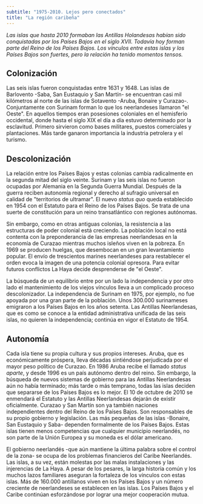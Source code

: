```yaml
---
subtitle: "1975-2010. Lejos pero conectados"
title: "La región caribeña"
---
```


_Las islas que hasta 2010 formaban las Antillas Holandesas habían sido
conquistadas por los Países Bajos en el siglo XVII. Todavía hoy forman
parte del Reino de los Países Bajos. Los vínculos entre estas islas y
los Países Bajos son fuertes, pero la relación ha tenido momentos
tensos._

## Colonización

Las seis islas fueron conquistadas entre 1631 y 1648. Las islas de
Barlovento -Saba, San Eustaquio y San Martín- se encuentran casi mil
kilómetros al norte de las islas de Sotavento -Aruba, Bonaire y
Curazao-. Conjuntamente con Surinam forman lo que los neerlandeses
llamaron \"el Oeste\". En aquellos tiempos eran posesiones coloniales en
el hemisferio occidental, donde hasta el siglo XIX el día a día estuvo
determinado por la esclavitud. Primero sirvieron como bases militares,
puestos comerciales y plantaciones. Más tarde ganaron importancia la
industria petrolera y el turismo.

## Descolonización

La relación entre los Países Bajos y estas colonias cambia radicalmente
en la segunda mitad del siglo veinte. Surinam y las seis islas no fueron
ocupadas por Alemania en la Segunda Guerra Mundial. Después de la guerra
reciben autonomía regional y derecho al sufragio universal en calidad de
"territorios de ultramar". El nuevo _status quo_ queda establecido en
1954 con el Estatuto para el Reino de los Países Bajos. Se trata de una
suerte de constitución para un reino transatlántico con regiones
autónomas.

Sin embargo, como en otras antiguas colonias, la resistencia a las
estructuras de poder colonial está creciendo. La población local no está
contenta con la preponderancia de las empresas neerlandesas en la
economía de Curazao mientras muchos isleños viven en la pobreza. En 1969
se producen huelgas, que desembocan en un gran levantamiento popular. El
envío de trescientos marines neerlandeses para restablecer el orden
evoca la imagen de una potencia colonial opresora. Para evitar futuros
conflictos La Haya decide desprenderse de \"el Oeste\".

La búsqueda de un equilibrio entre por un lado la independencia y por
otro lado el mantenimiento de los viejos vínculos lleva a un complicado
proceso descolonizador. La independencia de Surinam en 1975, por
ejemplo, no fue apoyada por una gran parte de la población. Unos 300.000
surinameses emigraron a los Países Bajos en los años setenta. Las
Antillas Neerlandesas, que es como se conoce a la entidad administrativa
unificada de las seis islas, no quieren la independencia; continúa en
vigor el Estatuto de 1954.

## Autonomía

Cada isla tiene su propia cultura y sus propios intereses. Aruba, que es
económicamente próspera, lleva décadas sintiéndose perjudicada por el
mayor peso político de Curazao. En 1986 Aruba recibe el llamado _status
aparte_, y desde 1996 es un país autónomo dentro del reino. Sin embargo,
la búsqueda de nuevos sistemas de gobierno para las Antillas
Neerlandesas aún no había terminado; más tarde o más temprano, todas las
islas deciden que separarse de los Países Bajos es lo mejor. El 10 de
octubre de 2010 se enmendará el Estatuto y las Antillas Neerlandesas
dejarán de existir oficialmente. Curazao y San Martín son ya también
naciones independientes dentro del Reino de los Países Bajos. Son
responsables de su propio gobierno y legislación. Las más pequeñas de
las islas -Bonaire, San Eustaquio y Saba- dependen formalmente de los
Países Bajos. Estas islas tienen menos competencias que cualquier
municipio neerlandés, no son parte de la Unión Europea y su moneda es el
dólar americano.

El gobierno neerlandés -que aún mantiene la última palabra sobre el
control de la zona- se ocupa de los problemas financieros del Caribe
Neerlandés. Las islas, a su vez, están molestas por las malas
instalaciones y las injerencias de La Haya. A pesar de los pesares, la
larga historia común y los muchos lazos familiares aseguran la fortaleza
de los vínculos con estas islas. Más de 160.000 antillanos viven en los
Países Bajos y un número creciente de neerlandeses se establecen en las
islas. Los Países Bajos y el Caribe continúan esforzándose por lograr
una mejor cooperación mutua.
